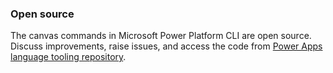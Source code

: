 ### Open source

The canvas commands in Microsoft Power Platform CLI are open source. Discuss improvements, raise issues, and access the code from [Power Apps language tooling repository](https://github.com/microsoft/PowerApps-Language-Tooling).